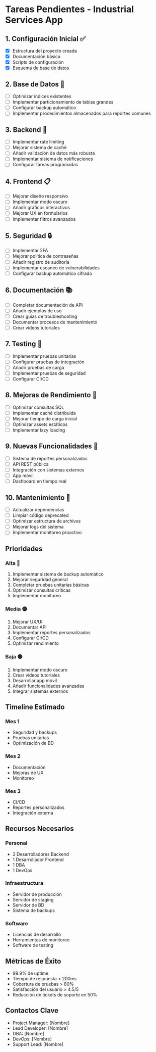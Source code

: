 # Tareas Pendientes - Industrial Services App

## 1. Configuración Inicial ✅
- [x] Estructura del proyecto creada
- [x] Documentación básica
- [x] Scripts de configuración
- [x] Esquema de base de datos

## 2. Base de Datos 🔄
- [ ] Optimizar índices existentes
- [ ] Implementar particionamiento de tablas grandes
- [ ] Configurar backup automático
- [ ] Implementar procedimientos almacenados para reportes comunes

## 3. Backend 🔄
- [ ] Implementar rate limiting
- [ ] Mejorar sistema de caché
- [ ] Añadir validación de datos más robusta
- [ ] Implementar sistema de notificaciones
- [ ] Configurar tareas programadas

## 4. Frontend 📋
- [ ] Mejorar diseño responsivo
- [ ] Implementar modo oscuro
- [ ] Añadir gráficos interactivos
- [ ] Mejorar UX en formularios
- [ ] Implementar filtros avanzados

## 5. Seguridad 🔒
- [ ] Implementar 2FA
- [ ] Mejorar política de contraseñas
- [ ] Añadir registro de auditoría
- [ ] Implementar escaneo de vulnerabilidades
- [ ] Configurar backup automático cifrado

## 6. Documentación 📚
- [ ] Completar documentación de API
- [ ] Añadir ejemplos de uso
- [ ] Crear guías de troubleshooting
- [ ] Documentar procesos de mantenimiento
- [ ] Crear videos tutoriales

## 7. Testing 🧪
- [ ] Implementar pruebas unitarias
- [ ] Configurar pruebas de integración
- [ ] Añadir pruebas de carga
- [ ] Implementar pruebas de seguridad
- [ ] Configurar CI/CD

## 8. Mejoras de Rendimiento 🚀
- [ ] Optimizar consultas SQL
- [ ] Implementar caché distribuida
- [ ] Mejorar tiempo de carga inicial
- [ ] Optimizar assets estáticos
- [ ] Implementar lazy loading

## 9. Nuevas Funcionalidades 🎯
- [ ] Sistema de reportes personalizados
- [ ] API REST pública
- [ ] Integración con sistemas externos
- [ ] App móvil
- [ ] Dashboard en tiempo real

## 10. Mantenimiento 🔧
- [ ] Actualizar dependencias
- [ ] Limpiar código deprecated
- [ ] Optimizar estructura de archivos
- [ ] Mejorar logs del sistema
- [ ] Implementar monitoreo proactivo

## Prioridades

### Alta 🔴
1. Implementar sistema de backup automático
2. Mejorar seguridad general
3. Completar pruebas unitarias básicas
4. Optimizar consultas críticas
5. Implementar monitoreo

### Media 🟡
1. Mejorar UX/UI
2. Documentar API
3. Implementar reportes personalizados
4. Configurar CI/CD
5. Optimizar rendimiento

### Baja 🟢
1. Implementar modo oscuro
2. Crear videos tutoriales
3. Desarrollar app móvil
4. Añadir funcionalidades avanzadas
5. Integrar sistemas externos

## Timeline Estimado

### Mes 1
- Seguridad y backups
- Pruebas unitarias
- Optimización de BD

### Mes 2
- Documentación
- Mejoras de UX
- Monitoreo

### Mes 3
- CI/CD
- Reportes personalizados
- Integración externa

## Recursos Necesarios

### Personal
- 2 Desarrolladores Backend
- 1 Desarrollador Frontend
- 1 DBA
- 1 DevOps

### Infraestructura
- Servidor de producción
- Servidor de staging
- Servidor de BD
- Sistema de backups

### Software
- Licencias de desarrollo
- Herramientas de monitoreo
- Software de testing

## Métricas de Éxito
- 99.9% de uptime
- Tiempo de respuesta < 200ms
- Cobertura de pruebas > 80%
- Satisfacción del usuario > 4.5/5
- Reducción de tickets de soporte en 50%

## Contactos Clave
- Project Manager: [Nombre]
- Lead Developer: [Nombre]
- DBA: [Nombre]
- DevOps: [Nombre]
- Support Lead: [Nombre]
